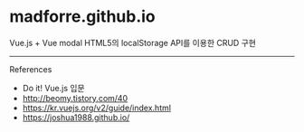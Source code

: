 # madforre.github.io

Vue.js + Vue modal
HTML5의 localStorage API를 이용한 CRUD 구현

-------------------------------

References

* Do it! Vue.js 입문
* http://beomy.tistory.com/40
* https://kr.vuejs.org/v2/guide/index.html
* https://joshua1988.github.io/
